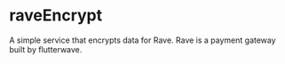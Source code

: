 # raveEncrypt
A simple service that encrypts data for Rave. Rave is a payment gateway built by flutterwave.
